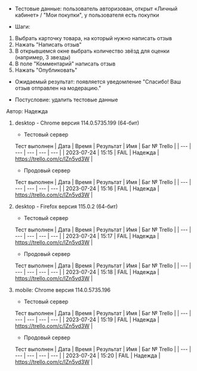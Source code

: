 * Тестовые данные: пользователь авторизован, открыт «Личный кабинет» / "Мои покупки", у пользователя есть покупки

* Шаги:
1.	Выбрать карточку товара, на который нужно написать отзыв
2.	Нажать "Написать отзыв"
3.	В открывшемся окне выбрать количество звёзд для оценки (например, 3 звезды)
4.	В поле "Комментарий" написать отзыв
5.	Нажать "Опубликовать"

* Ожидаемый результат: появляется уведомление "Спасибо! Ваш отзыв отправлен на модерацию."

* Постусловие: удалить тестовые данные

Автор: Надежда

1) desktop - Chrome версия 114.0.5735.199 (64-бит)

	* Тестовый сервер 

	Тест выполнен
	| Дата | Время | Результат | Имя | Баг № Trello |
	| --- | --- | --- | --- | --- |
	| 2023-07-24 | 15:15 | FAIL | Надежда | https://trello.com/c/IZn5vd3W | 

	* Продовый сервер

	Тест выполнен
	| Дата | Время | Результат | Имя | Баг № Trello |
	| --- | --- | --- | --- | --- |
	| 2023-07-24 | 15:16 | FAIL | Надежда | https://trello.com/c/IZn5vd3W | 

2) desktop - Firefox версия 115.0.2 (64-бит)

	* Тестовый сервер 

	Тест выполнен
	| Дата | Время | Результат | Имя | Баг № Trello |
	| --- | --- | --- | --- | --- |
	| 2023-07-24 | 15:17 | FAIL | Надежда | https://trello.com/c/IZn5vd3W | 

	* Продовый сервер 

	Тест выполнен
	| Дата | Время | Результат | Имя | Баг № Trello |
	| --- | --- | --- | --- | --- |
	| 2023-07-24 | 15:18 | FAIL | Надежда | https://trello.com/c/IZn5vd3W | 

3) mobile: Chrome версия 114.0.5735.196

	* Тестовый сервер 

	Тест выполнен
	| Дата | Время | Результат | Имя | Баг № Trello |
	| --- | --- | --- | --- | --- |
	| 2023-07-24 | 15:19 | FAIL | Надежда | https://trello.com/c/IZn5vd3W | 

	* Продовый сервер 

	Тест выполнен
	| Дата | Время | Результат | Имя | Баг № Trello |
	| --- | --- | --- | --- | --- |
	| 2023-07-24 | 15:20 | FAIL | Надежда | https://trello.com/c/IZn5vd3W |
